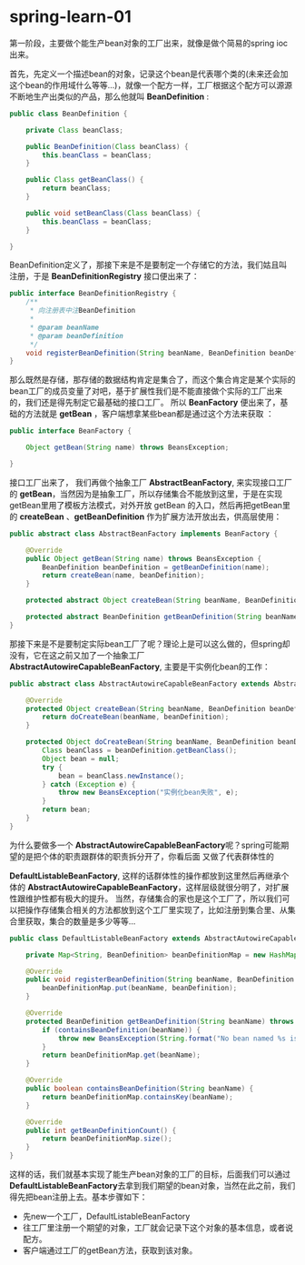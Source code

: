 # spring-learn-01

第一阶段，主要做个能生产bean对象的工厂出来，就像是做个简易的spring ioc出来。

首先，先定义一个描述bean的对象，记录这个bean是代表哪个类的(未来还会加这个bean的作用域什么等等...)，就像一个配方一样，工厂根据这个配方可以源源不断地生产出类似的产品，那么他就叫 **BeanDefinition** :

```java
public class BeanDefinition {

    private Class beanClass;

    public BeanDefinition(Class beanClass) {
        this.beanClass = beanClass;
    }

    public Class getBeanClass() {
        return beanClass;
    }

    public void setBeanClass(Class beanClass) {
        this.beanClass = beanClass;
    }

}

```

BeanDefinition定义了，那接下来是不是要制定一个存储它的方法，我们姑且叫 注册，于是 **BeanDefinitionRegistry** 接口便出来了：

```java
public interface BeanDefinitionRegistry {
    /**
	 * 向注册表中注BeanDefinition
	 *
	 * @param beanName
	 * @param beanDefinition
	 */
	void registerBeanDefinition(String beanName, BeanDefinition beanDefinition);
}

```

那么既然是存储，那存储的数据结构肯定是集合了，而这个集合肯定是某个实际的bean工厂的成员变量了对吧，基于扩展性我们是不能直接做个实际的工厂出来的，我们还是得先制定它最基础的接口工厂。
所以 **BeanFactory** 便出来了，基础的方法就是 **getBean** ，客户端想拿某些bean都是通过这个方法来获取 ：

```java
public interface BeanFactory {

    Object getBean(String name) throws BeansException;

}
```

接口工厂出来了， 我们再做个抽象工厂 **AbstractBeanFactory**, 来实现接口工厂的 **getBean**，当然因为是抽象工厂，所以存储集合不能放到这里，于是在实现getBean里用了模板方法模式，对外开放 getBean 的入口，然后再把getBean里的  **createBean** 、**getBeanDefinition** 作为扩展方法开放出去，供高层使用：

```java
public abstract class AbstractBeanFactory implements BeanFactory {

	@Override
	public Object getBean(String name) throws BeansException {
		BeanDefinition beanDefinition = getBeanDefinition(name);
		return createBean(name, beanDefinition);
	}

	protected abstract Object createBean(String beanName, BeanDefinition beanDefinition) throws BeansException;

	protected abstract BeanDefinition getBeanDefinition(String beanName) throws BeansException;
}
```

那接下来是不是要制定实际bean工厂了呢？理论上是可以这么做的，但spring却没有，它在这之前又加了一个抽象工厂 **AbstractAutowireCapableBeanFactory**, 主要是干实例化bean的工作：

```java
public abstract class AbstractAutowireCapableBeanFactory extends AbstractBeanFactory {

	@Override
	protected Object createBean(String beanName, BeanDefinition beanDefinition) throws BeansException {
		return doCreateBean(beanName, beanDefinition);
	}

	protected Object doCreateBean(String beanName, BeanDefinition beanDefinition) throws BeansException {
		Class beanClass = beanDefinition.getBeanClass();
		Object bean = null;
		try {
			bean = beanClass.newInstance();
		} catch (Exception e) {
			throw new BeansException("实例化bean失败", e);
		}
		return bean;
	}
}

```

为什么要做多一个 **AbstractAutowireCapableBeanFactory**呢？spring可能期望的是把个体的职责跟群体的职责拆分开了，你看后面 又做了代表群体性的

**DefaultListableBeanFactory**, 这样的话群体性的操作都放到这里然后再继承个体的 **AbstractAutowireCapableBeanFactory**，这样层级就很分明了，对扩展性跟维护性都有极大的提升。
当然，存储集合的家也是这个工厂了，所以我们可以把操作存储集合相关的方法都放到这个工厂里实现了，比如注册到集合里、从集合里获取，集合的数量是多少等等...

```java
public class DefaultListableBeanFactory extends AbstractAutowireCapableBeanFactory implements BeanDefinitionRegistry, ListableBeanFactory {

	private Map<String, BeanDefinition> beanDefinitionMap = new HashMap<>();

	@Override
	public void registerBeanDefinition(String beanName, BeanDefinition beanDefinition) {
		beanDefinitionMap.put(beanName, beanDefinition);
	}

	@Override
    protected BeanDefinition getBeanDefinition(String beanName) throws BeansException {
        if (containsBeanDefinition(beanName)) {
			throw new BeansException(String.format("No bean named %s is defined", beanName));
		}
		return beanDefinitionMap.get(beanName);
	}

    @Override
    public boolean containsBeanDefinition(String beanName) {
        return beanDefinitionMap.containsKey(beanName);
    }

    @Override
    public int getBeanDefinitionCount() {
        return beanDefinitionMap.size();
    }
}
```

这样的话，我们就基本实现了能生产bean对象的工厂的目标，后面我们可以通过**DefaultListableBeanFactory**去拿到我们期望的bean对象，当然在此之前，我们得先把bean注册上去。基本步骤如下：
- 先new一个工厂，DefaultListableBeanFactory
- 往工厂里注册一个期望的对象，工厂就会记录下这个对象的基本信息，或者说配方。
- 客户端通过工厂的getBean方法，获取到该对象。